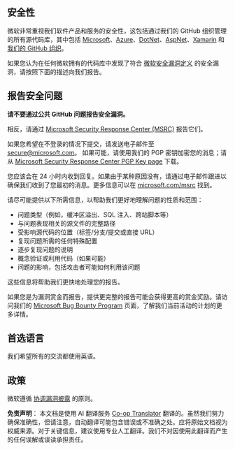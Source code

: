 <!--
CO_OP_TRANSLATOR_METADATA:
{
  "original_hash": "2d33a71bed73d6daee78e2d473ece975",
  "translation_date": "2025-05-19T08:54:02+00:00",
  "source_file": "SECURITY.md",
  "language_code": "zh"
}
-->
## 安全性

微软非常重视我们软件产品和服务的安全性，这包括通过我们的 GitHub 组织管理的所有源代码库，其中包括 [Microsoft](https://github.com/microsoft)、[Azure](https://github.com/Azure)、[DotNet](https://github.com/dotnet)、[AspNet](https://github.com/aspnet)、[Xamarin](https://github.com/xamarin) 和 [我们的 GitHub 组织](https://opensource.microsoft.com/)。

如果您认为在任何微软拥有的代码库中发现了符合 [微软安全漏洞定义](https://aka.ms/opensource/security/definition) 的安全漏洞，请按照下面的描述向我们报告。

## 报告安全问题

**请不要通过公共 GitHub 问题报告安全漏洞。**

相反，请通过 [Microsoft Security Response Center (MSRC)](https://aka.ms/opensource/security/create-report) 报告它们。

如果您希望在不登录的情况下提交，请发送电子邮件至 [secure@microsoft.com](mailto:secure@microsoft.com)。 如果可能，请使用我们的 PGP 密钥加密您的消息；请从 [Microsoft Security Response Center PGP Key page](https://aka.ms/opensource/security/pgpkey) 下载。

您应该会在 24 小时内收到回复。如果由于某种原因没有，请通过电子邮件跟进以确保我们收到了您最初的消息。更多信息可以在 [microsoft.com/msrc](https://aka.ms/opensource/security/msrc) 找到。

请尽可能提供以下所需信息，以帮助我们更好地理解问题的性质和范围：

  * 问题类型（例如，缓冲区溢出、SQL 注入、跨站脚本等）
  * 与问题表现相关的源文件的完整路径
  * 受影响源代码的位置（标签/分支/提交或直接 URL）
  * 复现问题所需的任何特殊配置
  * 逐步复现问题的说明
  * 概念验证或利用代码（如果可能）
  * 问题的影响，包括攻击者可能如何利用该问题

这些信息将帮助我们更快地处理您的报告。

如果您是为漏洞赏金而报告，提供更完整的报告可能会获得更高的赏金奖励。请访问我们的 [Microsoft Bug Bounty Program](https://aka.ms/opensource/security/bounty) 页面，了解我们当前活动的计划的更多详情。

## 首选语言

我们希望所有的交流都使用英语。

## 政策

微软遵循 [协调漏洞披露](https://aka.ms/opensource/security/cvd) 的原则。

**免责声明**：
本文档是使用 AI 翻译服务 [Co-op Translator](https://github.com/Azure/co-op-translator) 翻译的。虽然我们努力确保准确性，但请注意，自动翻译可能包含错误或不准确之处。应将原始文档视为权威来源。对于关键信息，建议使用专业人工翻译。我们不对因使用此翻译而产生的任何误解或误读承担责任。